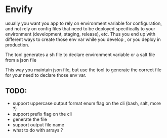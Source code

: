 # Envify

usually you want you app to rely on environment variable for configuration, and not rely on config files that need to be deployed specifically to your environment (development, staging, release), etc. Thus you end up with different ways to create those env var while you develop , or you deploy in production.

The tool generates a sh file to declare environment variable or a salt file from a json file 

This way you maintain json file, but use the tool to generate the correct file for your need to declare those env var.

## TODO:
* support uppercase output format enum flag on the cli (bash, salt, more ?)
* support prefix flag on the cli
* generate the file
* support output file name
* what to do with arrays ?
